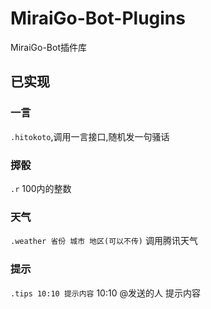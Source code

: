 # MiraiGo-Bot-Plugins
MiraiGo-Bot插件库
## 已实现
### 一言
`.hitokoto`,调用一言接口,随机发一句骚话
### 掷骰
`.r` 100内的整数
### 天气
`.weather 省份 城市 地区(可以不传)` 调用腾讯天气
### 提示
`.tips 10:10 提示内容` 10:10 @发送的人 提示内容